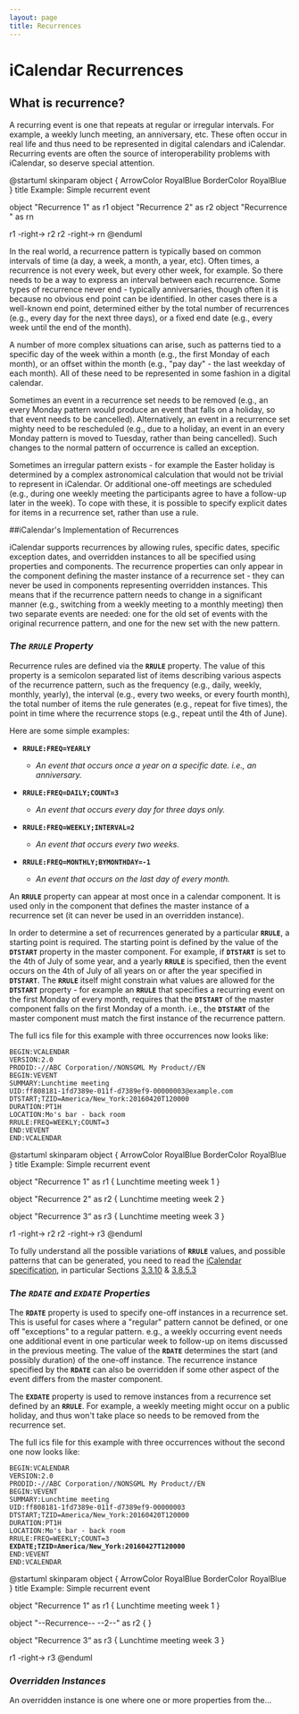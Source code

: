 ```yaml
---
layout: page
title: Recurrences
---
```


# iCalendar Recurrences

## What is recurrence?

A recurring event is one that repeats at regular or irregular intervals. For example, a weekly lunch meeting, an anniversary, etc. These often occur in real life and thus need to be represented in digital calendars and iCalendar. Recurring events are often the source of interoperability problems with iCalendar, so deserve special attention.

@startuml
skinparam object {
ArrowColor RoyalBlue
BorderColor RoyalBlue
}
title Example: Simple recurrent event

object "Recurrence 1" as r1
object "Recurrence 2" as r2
object "Recurrence <n>" as rn

r1 -right-> r2
r2 -right-> rn 
@enduml

In the real world, a recurrence pattern is typically based on common intervals of time (a day, a week, a month, a year, etc). Often times, a recurrence is not every week, but every other week, for example. So there needs to be a way to express an interval between each recurrence. Some types of recurrence never end - typically anniversaries, though often it is because no obvious end point can be identified. In other cases there is a well-known end point, determined either by the total number of recurrences (e.g., every day for the next three days), or a fixed end date (e.g., every week until the end of the month).

A number of more complex situations can arise, such as patterns tied to a specific day of the week within a month (e.g., the first Monday of each month), or an offset within the month (e.g., "pay day" - the last weekday of each month). All of these need to be represented in some fashion in a digital calendar.

Sometimes an event in a recurrence set needs to be removed (e.g., an every Monday pattern would produce an event that falls on a holiday, so that event needs to be cancelled). Alternatively, an event in a recurrence set mighty need to be rescheduled (e.g., due to a holiday, an event in an every Monday pattern is moved to Tuesday, rather than being cancelled). Such changes to the normal pattern of occurrence is called an exception.

Sometimes an irregular pattern exists - for example the Easter holiday is determined by a complex astronomical calculation that would not be trivial to represent in iCalendar. Or additional one-off meetings are scheduled (e.g., during one weekly meeting the participants agree to have a follow-up later in the week). To cope with these, it is possible to specify explicit dates for items in a recurrence set, rather than use a rule.

##iCalendar's Implementation of Recurrences

iCalendar supports recurrences by allowing rules, specific dates, specific exception dates, and overridden instances to all be specified using properties and components. The recurrence properties can only appear in the component defining the master instance of a recurrence set - they can never be used in components representing overridden instances. This means that if the recurrence pattern needs to change in a significant manner (e.g., switching from a weekly meeting to a monthly meeting) then two separate events are needed: one for the old set of events with the original recurrence pattern, and one for the new set with the new pattern.

### *The `RRULE` Property*

Recurrence rules are defined via the **`RRULE`** property. The value of this property is a semicolon separated list of items describing various aspects of the recurrence pattern, such as the frequency (e.g., daily, weekly, monthly, yearly), the interval (e.g., every two weeks, or every fourth month), the total number of items the rule generates (e.g., repeat for five times), the point in time where the recurrence stops (e.g., repeat until the 4th of June).

Here are some simple examples:

* **`RRULE:FREQ=YEARLY`**
  - *An event that occurs once a year on a specific date. i.e., an anniversary.*

* **`RRULE:FREQ=DAILY;COUNT=3`**
  - *An event that occurs every day for three days only.*

* **`RRULE:FREQ=WEEKLY;INTERVAL=2`**
  - *An event that occurs every two weeks.*

* **`RRULE:FREQ=MONTHLY;BYMONTHDAY=-1`**
  - *An event that occurs on the last day of every month.*

An **`RRULE`** property can appear at most once in a calendar component. It is used only in the component that defines the master instance of a recurrence set (it can never be used in an overridden instance).

In order to determine a set of recurrences generated by a particular **`RRULE`**, a starting point is required. The starting point is defined by the value of the **`DTSTART`** property in the master component. For example, if **`DTSTART`** is set to the 4th of July of some year, and a yearly **`RRULE`** is specified, then the event occurs on the 4th of July of all years on or after the year specified in **`DTSTART`**. The **`RRULE`** itself might constrain what values are allowed for the **`DTSTART`** property - for example an **`RRULE`** that specifies a recurring event on the first Monday of every month, requires that the **`DTSTART`** of the master component falls on the first Monday of a month. i.e., the **`DTSTART`** of the master component must match the first instance of the recurrence pattern.

The full ics file for this example with three occurrences now looks like:
```
BEGIN:VCALENDAR
VERSION:2.0
PRODID:-//ABC Corporation//NONSGML My Product//EN
BEGIN:VEVENT
SUMMARY:Lunchtime meeting
UID:ff808181-1fd7389e-011f-d7389ef9-00000003@example.com
DTSTART;TZID=America/New_York:20160420T120000
DURATION:PT1H
LOCATION:Mo's bar - back room
RRULE:FREQ=WEEKLY;COUNT=3
END:VEVENT
END:VCALENDAR
```

@startuml
skinparam object {
ArrowColor RoyalBlue
BorderColor RoyalBlue
}
title Example: Simple recurrent event

object "Recurrence 1" as r1 {
  Lunchtime meeting
  week 1
}

object "Recurrence 2" as r2 {
  Lunchtime meeting
  week 2
}

object "Recurrence 3“ as r3 {
  Lunchtime meeting
  week 3
}

r1 -right-> r2
r2 -right-> r3 
@enduml

To fully understand all the possible variations of **`RRULE`** values, and possible patterns that can be generated, you need to read the [iCalendar specification](https://tools.ietf.org/html/rfc5545), in particular Sections [3.3.10](https://tools.ietf.org/html/rfc5545#section-3.3.10) & [3.8.5.3](https://tools.ietf.org/html/rfc5545#section-3.8.5.3)

### *The `RDATE` and `EXDATE` Properties*

The **`RDATE`** property is used to specify one-off instances in a recurrence set. This is useful for cases where a "regular" pattern cannot be defined, or one off "exceptions" to a regular pattern. e.g., a weekly occurring event needs one additional event in one particular week to follow-up on items discussed in the previous meeting. The value of the **`RDATE`** determines the start (and possibly duration) of the one-off instance. The recurrence instance specified by the **`RDATE`** can also be overridden if some other aspect of the event differs from the master component.

The **`EXDATE`** property is used to remove instances from a recurrence set defined by an **`RRULE`**. For example, a weekly meeting might occur on a public holiday, and thus won't take place so needs to be removed from the recurrence set.

The full ics file for this example with three occurrences without the second one now looks like:

<pre><code>BEGIN:VCALENDAR
VERSION:2.0
PRODID:-//ABC Corporation//NONSGML My Product//EN
BEGIN:VEVENT
SUMMARY:Lunchtime meeting
UID:ff808181-1fd7389e-011f-d7389ef9-00000003
DTSTART;TZID=America/New_York:20160420T120000
DURATION:PT1H
LOCATION:Mo's bar - back room
RRULE:FREQ=WEEKLY;COUNT=3
<strong>EXDATE;TZID=America/New_York:20160427T120000</strong>
END:VEVENT
END:VCALENDAR
</code></pre>

@startuml
skinparam object {
ArrowColor RoyalBlue
BorderColor RoyalBlue
}
title Example: Simple recurrent event

object "Recurrence 1" as r1 {
  Lunchtime meeting
  week 1
}

object "--Recurrence-- --2--" as r2 {
}

object "Recurrence 3“ as r3 {
  Lunchtime meeting
  week 3
}

r1 -right-> r3
@enduml


### *Overridden Instances*

An overridden instance is one where one or more properties from the...
